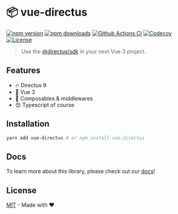 # 📦 vue-directus

[![npm version][npm-version-src]][npm-version-href]
[![npm downloads][npm-downloads-src]][npm-downloads-href]
[![Github Actions CI][github-actions-ci-src]][github-actions-ci-href]
[![Codecov][codecov-src]][codecov-href]
[![License][license-src]][license-href]

> Use the [@directus/sdk](https://github.com/directus/directus#readme) in your next Vue 3 project.

## Features

- 🔥 Directus 9
- 🎉 Vue 3
- 🚀 Composables & middlewares
- 😍 Typescript of course

## Installation

```bash
yarn add vue-directus # or npm install vue-directus
```

## Docs

To learn more about this library, please check out our [docs](https://yassilah.github.io/vue-directus/)!

## License

[MIT](./LICENSE) - Made with ❤️

<!-- Badges -->

[npm-version-src]: https://img.shields.io/npm/v/vue-directus/latest.svg
[npm-version-href]: https://npmjs.com/package/vue-directus
[npm-downloads-src]: https://img.shields.io/npm/dm/vue-directus.svg
[npm-downloads-href]: https://npmjs.com/package/vue-directus
[github-actions-ci-src]: https://github.com/yassilah/vue-directus/actions/workflows/ci.yml/badge.svg
[github-actions-ci-href]: https://github.com/yassilah/vue-directus/actions?query=workflow%3Aci
[codecov-src]: https://img.shields.io/codecov/c/github/yassilah/vue-directus.svg
[codecov-href]: https://codecov.io/gh/yassilah/vue-directus
[license-src]: https://img.shields.io/npm/l/vue-directus.svg
[license-href]: https://npmjs.com/package/vue-directus
